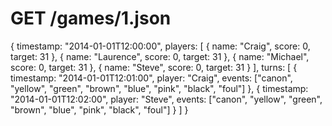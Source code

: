 # GET /games/1.json

{
  timestamp: "2014-01-01T12:00:00",
  players: [
    { name: "Craig", score: 0, target: 31 },
    { name: "Laurence", score: 0, target: 31 },
    { name: "Michael", score: 0, target: 31 },
    { name: "Steve", score: 0, target: 31 }
  ],
  turns: [
    {
      timestamp: "2014-01-01T12:01:00",
      player: "Craig",
      events: ["canon", "yellow", "green", "brown", "blue", "pink", "black", "foul"]
    },
    {
      timestamp: "2014-01-01T12:02:00",
      player: "Steve",
      events: ["canon", "yellow", "green", "brown", "blue", "pink", "black", "foul"]
    }
  ]
}
